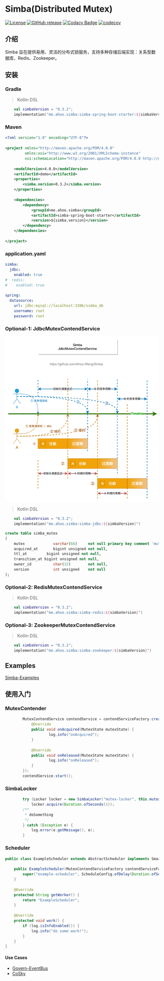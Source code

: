 # Simba(Distributed Mutex)

[![License](https://img.shields.io/badge/license-Apache%202-4EB1BA.svg)](https://www.apache.org/licenses/LICENSE-2.0.html)
[![GitHub release](https://img.shields.io/github/release/Ahoo-Wang/Simba.svg)](https://github.com/Ahoo-Wang/Simba/releases)
[![Codacy Badge](https://app.codacy.com/project/badge/Grade/41f28a111d9c457ab7a9aae6861185eb)](https://www.codacy.com/gh/Ahoo-Wang/Simba/dashboard?utm_source=github.com&amp;utm_medium=referral&amp;utm_content=Ahoo-Wang/Simba&amp;utm_campaign=Badge_Grade)
[![codecov](https://codecov.io/gh/Ahoo-Wang/Simba/branch/main/graph/badge.svg?token=P9EMJKJ2I5)](https://codecov.io/gh/Ahoo-Wang/Simba)

## 介绍

Simba 旨在提供易用、灵活的分布式锁服务，支持多种存储后端实现：关系型数据库、Redis、Zookeeper。

## 安装

### Gradle

> Kotlin DSL

``` kotlin
    val simbaVersion = "0.3.2";
    implementation("me.ahoo.simba:simba-spring-boot-starter:${simbaVersion}")
```

### Maven

```xml
<?xml version="1.0" encoding="UTF-8"?>

<project xmlns="http://maven.apache.org/POM/4.0.0"
         xmlns:xsi="http://www.w3.org/2001/XMLSchema-instance"
         xsi:schemaLocation="http://maven.apache.org/POM/4.0.0 http://maven.apache.org/xsd/maven-4.0.0.xsd">

    <modelVersion>4.0.0</modelVersion>
    <artifactId>demo</artifactId>
    <properties>
        <simba.version>0.3.2</simba.version>
    </properties>

    <dependencies>
        <dependency>
            <groupId>me.ahoo.simba</groupId>
            <artifactId>simba-spring-boot-starter</artifactId>
            <version>${simba.version}</version>
        </dependency>
    </dependencies>
    
</project>
```
### application.yaml

```yaml
simba:
  jdbc:
    enabled: true
#  redis:
#    enabled: true

spring:
  datasource:
    url: jdbc:mysql://localhost:3306/simba_db
    username: root
    password: root
```

### Optional-1: JdbcMutexContendService

![JdbcMutexContendService](docs/JdbcMutexContendService.png)

> Kotlin DSL

``` kotlin
    val simbaVersion = "0.3.2";
    implementation("me.ahoo.simba:simba-jdbc:${simbaVersion}")
```

```sql
create table simba_mutex
(
    mutex             varchar(66)     not null primary key comment 'mutex name',
    acquired_at       bigint unsigned not null,
    ttl_at         bigint unsigned not null,
    transition_at bigint unsigned not null,
    owner_id          char(32)        not null,
    version           int unsigned    not null
);
```

### Optional-2: RedisMutexContendService

> Kotlin DSL

``` kotlin
    val simbaVersion = "0.3.2";
    implementation("me.ahoo.simba:simba-redis:${simbaVersion}")
```

### Optional-3: ZookeeperMutexContendService

> Kotlin DSL

``` kotlin
    val simbaVersion = "0.3.2";
    implementation("me.ahoo.simba:simba-zookeeper:${simbaVersion}")
```

## Examples

[Simba-Examples](https://github.com/Ahoo-Wang/Simba/tree/main/simba-example)

## 使用入门

### MutexContender

```java
        MutexContendService contendService = contendServiceFactory.createMutexContendService(new AbstractMutexContender(mutex) {
            @Override
            public void onAcquired(MutexState mutexState) {
                    log.info("onAcquired");
            }
            
            @Override
            public void onReleased(MutexState mutexState) {
                    log.info("onReleased");
            }
        });
        contendService.start();
```

### SimbaLocker

```java
        try (Locker locker = new SimbaLocker("mutex-locker", this.mutexContendServiceFactory)) {
            locker.acquire(Duration.ofSeconds(1));
        /**
         * doSomething
         */
        } catch (Exception e) {
            log.error(e.getMessage(), e);
        }
```

### Scheduler

```java
public class ExampleScheduler extends AbstractScheduler implements SmartLifecycle {

    public ExampleScheduler(MutexContendServiceFactory contendServiceFactory) {
        super("example-scheduler", ScheduleConfig.ofDelay(Duration.ofSeconds(0), Duration.ofSeconds(10)), contendServiceFactory);
    }

    @Override
    protected String getWorker() {
        return "ExampleScheduler";
    }

    @Override
    protected void work() {
        if (log.isInfoEnabled()) {
            log.info("do some work!");
        }
    }
}
```

#### Use Cases

- [Govern-EventBus](https://github.com/Ahoo-Wang/govern-eventbus/tree/master/eventbus-core/src/main/java/me/ahoo/eventbus/core/compensate)
- [CoSky](https://github.com/Ahoo-Wang/CoSky/blob/main/cosky-rest-api/src/main/java/me/ahoo/cosky/rest/job/StatServiceScheduler.java)
